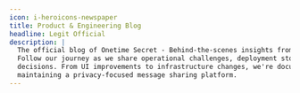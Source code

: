 ```yaml
---
icon: i-heroicons-newspaper
title: Product & Engineering Blog
headline: Legit Official
description: |
  The official blog of Onetime Secret - Behind-the-scenes insights from the team building Onetime Secret.
  Follow our journey as we share operational challenges, deployment stories, product updates, and technical
  decisions. From UI improvements to infrastructure changes, we're documenting our experiences building and
  maintaining a privacy-focused message sharing platform.
---
```

